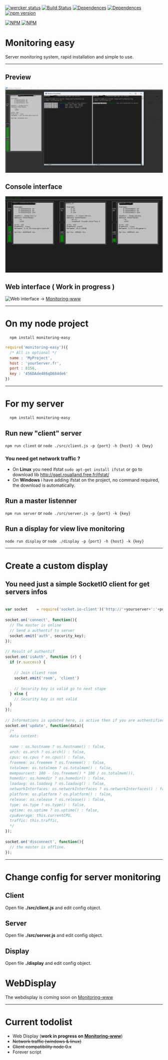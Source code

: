 [![wercker status](https://app.wercker.com/status/9ee8e2311a78e29e80c5c2915743610f/s "wercker status")](https://app.wercker.com/project/bykey/9ee8e2311a78e29e80c5c2915743610f)
[![Build Status](https://travis-ci.org/xonlly/Monitoring.svg?branch=master)](https://travis-ci.org/xonlly/Monitoring)
[![Dependences](https://david-dm.org/xonlly/Monitoring.svg)](https://david-dm.org/xonlly/Monitoring#info=dependencies&view=table)
[![Dependences](https://david-dm.org/xonlly/Monitoring/dev-status.svg)](https://david-dm.org/xonlly/Monitoring#info=devDependencies)
[![npm version](https://badge.fury.io/js/monitoring-easy.svg)](https://badge.fury.io/js/monitoring-easy)

[![NPM](https://nodei.co/npm/monitoring-easy.png?downloads=true&downloadRank=true&stars=true)](https://nodei.co/npm/monitoring-easy/)
[![NPM](https://nodei.co/npm-dl/monitoring-easy.png?months=3&height=3)](https://nodei.co/npm/monitoring-easy/)

# Monitoring easy

Server monitoring system, rapid installation and simple to use.

___

## Preview

![Monitoring exemple](img/exemple.png)

## Console interface

![Console interface](img/exemple.gif)

## Web interface ( Work in progress )

![Web interface](https://github.com/xonlly/Monitoring-www/raw/master/readme/monitoringv2.gif)
-> [Monitoring-www](https://github.com/xonlly/Monitoring-www)
___

# On my node project

```bash
  npm install monitoring-easy
```

```javascript
require('monitoring-easy')({
  /* All is optional */
  name : 'MyProject',
  host : 'yourServer.fr',
  port : 8156,
  key : '456DAde486qD684de6'
})
```

___

# For my server

```bash
  npm install monitoring-easy
```

## Run new "client" server

`npm run client` or `node ./src/client.js -p {port} -h {host} -k {key}`

### You need get network traffic ?

- On __Linux__ you need ifstat `sudo apt-get install ifstat` or go to download lib http://gael.roualland.free.fr/ifstat/
- On __Windows__ i have adding ifstat on the project, no command required, the download is automatically.

## Run a master listenner

`npm run server` or `node ./src/server.js -p {port} -k {key}`

## Run a display for view live monitoring

`node run display` or `node ./display -p {port} -h {host} -k {key}`

___

# Create a custom display

## You need just a simple SocketIO client for get servers infos

```javascript

var socket    = require('socket.io-client')('http://'+yourserver+':'+port);

socket.on('connect', function(){
  // The master is online
  // Send a authentif to server
  socket.emit('auth', security_key);
});

// Result of authentif
socket.on('isAuth', function (r) {
  if (r.success) {

    // Join client room
    socket.emit('room', 'client')

    // Security key is valid go to next stape
  } else {
    // Security key is not valid
  }
});

// Informations is updated here, is active then if you are authentified
socket.on('update', function(data){
  /*
  data content:

  name : os.hostname ? os.hostname() : false,
  arch: os.arch ? os.arch() : false,
  cpus: os.cpus ? os.cpus() : false,
  freemem: os.freemem ? os.freemem() : false,
  totalmem: os.totalmem ? os.totalmem() : false,
  mempourcent: 100 - (os.freemem() * 100 / os.totalmem()),
  homedir: os.homedir ? os.homedir() : false,
  loadavg: os.loadavg ? os.loadavg() : false,
  networkInterfaces: os.networkInterfaces ? os.networkInterfaces() : false,
  platform: os.platform ? os.platform() : false,
  release: os.release ? os.release() : false,
  type: os.type ? os.type() : false,
  uptime: os.uptime ? os.uptime() : false,
  cpuAverage: this.currentCPU,
  traffic: this.traffic,
  */
});

socket.on('disconnect', function(){
  // the master is offline.
});

```

___

# Change config for server monitoring

## Client

Open file __./src/client.js__ and edit config object.

## Server

Open file __./src/server.js__ and edit config object.

## Display

Open file __./display__ and edit config object.

# WebDisplay

The webdisplay is coming soon on [Monitoring-www](https://github.com/xonlly/Monitoring-www)

___
# Current todolist

- Web Display (__work in progress on [Monitoring-www](https://github.com/xonlly/Monitoring-www)__)
- ~~Network traffic (windows & linux)~~
- ~~Client compatibility node 0.x~~
- Forever script

